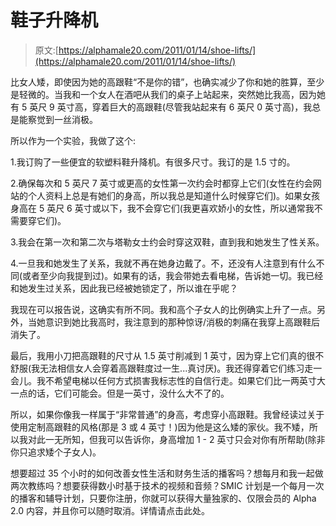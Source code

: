 # 鞋子升降机

> 原文:[https://alphamale20.com/2011/01/14/shoe-lifts/](https://alphamale20.com/2011/01/14/shoe-lifts/)

比女人矮，即使因为她的高跟鞋“不是你的错”，也确实减少了你和她的胜算，至少是轻微的。当我和一个女人在酒吧从我们的桌子上站起来，突然她比我高，因为她有 5 英尺 9 英寸高，穿着巨大的高跟鞋(尽管我站起来有 6 英尺 0 英寸高)，我总是能察觉到一丝消极。

所以作为一个实验，我做了这个:

1.我订购了一些便宜的软塑料鞋升降机。有很多尺寸。我订的是 1.5 寸的。

2.确保每次和 5 英尺 7 英寸或更高的女性第一次约会时都穿上它们(女性在约会网站的个人资料上总是有她们的身高，所以我总是知道什么时候穿它们)。如果女孩身高在 5 英尺 6 英寸或以下，我不会穿它们(我更喜欢娇小的女性，所以通常我不需要穿它们)。

3.我会在第一次和第二次与塔勒女士约会时穿这双鞋，直到我和她发生了性关系。

4.一旦我和她发生了关系，我就不再在她身边戴了。不，还没有人注意到有什么不同(或者至少向我提到过)。如果有的话，我会带她去看电梯，告诉她一切。我已经和她发生过关系，因此我已经被她锁定了，所以谁在乎呢？

我现在可以报告说，这确实有所不同。我和高个子女人的比例确实上升了一点。另外，当她意识到她比我高时，我注意到的那种惊讶/消极的刺痛在我穿上高跟鞋后消失了。

最后，我用小刀把高跟鞋的尺寸从 1.5 英寸削减到 1 英寸，因为穿上它们真的很不舒服(我无法相信女人会穿着高跟鞋度过一生...真讨厌)。我还得穿着它们练习走一会儿。我不希望电梯以任何方式损害我标志性的自信行走。如果它们比一两英寸大一点的话，它们可能会。但是一英寸，没什么大不了的。

所以，如果你像我一样属于“非常普通”的身高，考虑穿小高跟鞋。我曾经读过关于使用定制高跟鞋的风格(那是 3 或 4 英寸！)因为他是这么矮的家伙。我不矮，所以我对此一无所知，但我可以告诉你，身高增加 1 - 2 英寸只会对你有所帮助(除非你只追求矮个子女人)。

想要超过 35 个小时的如何改善女性生活和财务生活的播客吗？想每月和我一起做两次教练吗？想要获得数小时基于技术的视频和音频？SMIC 计划是一个每月一次的播客和辅导计划，只要你注册，你就可以获得大量独家的、仅限会员的 Alpha 2.0 内容，并且你可以随时取消。详情请点击此处。